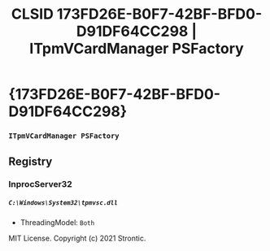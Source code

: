 ﻿---
title: "CLSID 173FD26E-B0F7-42BF-BFD0-D91DF64CC298 | ITpmVCardManager PSFactory"
excerpt: What is COM-Object CLSID 173FD26E-B0F7-42BF-BFD0-D91DF64CC298?
---

# {173FD26E-B0F7-42BF-BFD0-D91DF64CC298}

### `ITpmVCardManager PSFactory`

## Registry


### InprocServer32

##### `C:\Windows\System32\tpmvsc.dll`
* ThreadingModel: `Both`

MIT License. Copyright (c) 2021 Strontic.



